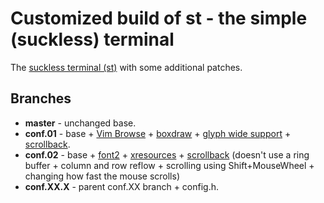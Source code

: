 # Customized build of st - the simple (suckless) terminal

The [suckless terminal (st)](https://st.suckless.org/) with some additional patches.

## Branches

+ **master** - unchanged base.
+ **conf.01** - base + [Vim Browse](https://st.suckless.org/patches/vim_browse/) + [boxdraw](https://st.suckless.org/patches/boxdraw/) + [glyph wide support](https://st.suckless.org/patches/glyph_wide_support/) + [scrollback](https://st.suckless.org/patches/scrollback/).
+ **conf.02** - base + [font2](https://st.suckless.org/patches/font2/) + [xresources](https://st.suckless.org/patches/xresources/) + [scrollback](https://st.suckless.org/patches/scrollback/) (doesn't use a ring buffer + column and row reflow + scrolling using Shift+MouseWheel + changing how fast the mouse scrolls)
+ **conf.XX.X** - parent conf.XX branch + config.h.

